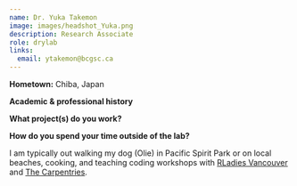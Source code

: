 ```yaml
---
name: Dr. Yuka Takemon
image: images/headshot_Yuka.png
description: Research Associate
role: drylab
links:
  email: ytakemon@bcgsc.ca
---
```


**Hometown:** Chiba, Japan


**Academic & professional history**



**What project(s) do you work?**



**How do you spend your time outside of the lab?**

I am typically out walking my dog (Olie) in Pacific Spirit Park or on local beaches, cooking, and teaching coding workshops with [RLadies Vancouver](https://www.meetup.com/rladies-vancouver/) and [The Carpentries](https://carpentries.org/). 